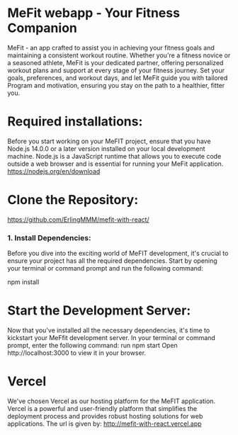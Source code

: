 # MeFit webapp -  Your Fitness Companion
MeFit - an app crafted to assist you in achieving your fitness goals and maintaining a consistent workout routine. Whether you're a fitness novice or a seasoned athlete, MeFit is your dedicated partner, offering personalized workout plans and support at every stage of your fitness journey. Set your goals, preferences, and workout days, and let MeFit guide you with tailored Program and motivation, ensuring you stay on the path to a healthier, fitter you. 

# Required installations:
Before you start working on your MeFIT project, ensure that you have Node.js 14.0.0 or a later version installed on your local development machine. Node.js is a JavaScript runtime that allows you to execute code outside a web browser and is essential for running your MeFit application.
https://nodejs.org/en/download

# Clone the Repository:
https://github.com/ErlingMMM/mefit-with-react/

### 1. Install Dependencies:
Before you dive into the exciting world of MeFIT development, it's crucial to ensure your project has all the required dependencies. Start by opening your terminal or command prompt and run the following command:

npm install

# Start the Development Server:
Now that you've installed all the necessary dependencies, it's time to kickstart your MeFfit development server. In your terminal or command prompt, enter the following command:
run npm start
Open http://localhost:3000 to view it in your browser.

# Vercel
We've chosen Vercel as our hosting platform for the MeFIT application. Vercel is a powerful and user-friendly platform that simplifies the deployment process and provides robust hosting solutions for web applications. The url is given by:  http://mefit-with-react.vercel.app
